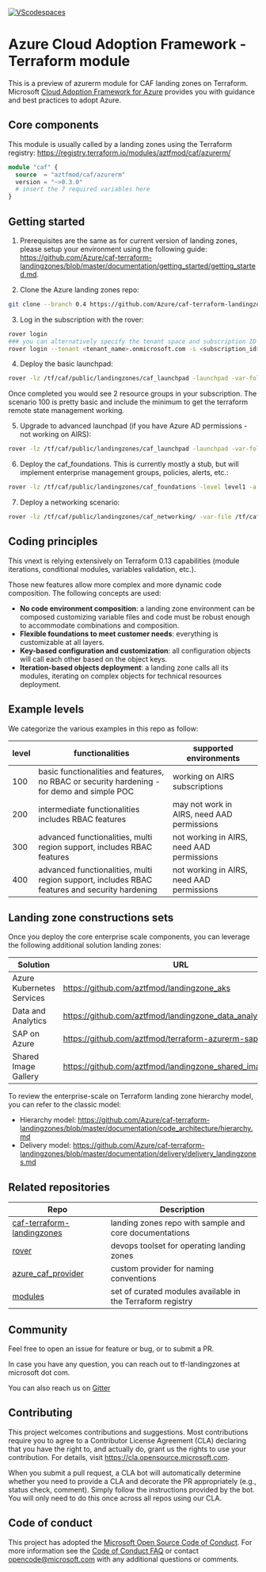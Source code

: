 [![VScodespaces](https://img.shields.io/endpoint?url=https%3A%2F%2Faka.ms%2Fvso-badge)](https://online.visualstudio.com/environments/new?name=terraform-azurerm-caf-landingzone-modules&repo=aztfmod/terraform-azurerm-caf-landingzone-modules)

# Azure Cloud Adoption Framework - Terraform module

This is a preview of azurerm module for CAF landing zones on Terraform.
Microsoft [Cloud Adoption Framework for Azure](https://aka.ms/caf) provides you with guidance and best practices to adopt Azure.

## Core components

This module is usually called by a landing zones using the Terraform registry: https://registry.terraform.io/modules/aztfmod/caf/azurerm/

```terraform
module "caf" {
  source  = "aztfmod/caf/azurerm"
  version = "~>0.3.0"
  # insert the 7 required variables here
}
```

## Getting started

1. Prerequisites are the same as for current version of landing zones, please setup your environment using the following guide: https://github.com/Azure/caf-terraform-landingzones/blob/master/documentation/getting_started/getting_started.md.

2. Clone the Azure landing zones repo:

```bash
git clone --branch 0.4 https://github.com/Azure/caf-terraform-landingzones.git /tf/caf/public

```

3. Log in the subscription with the rover:

```bash
rover login
### you can alternatively specify the tenant space and subscription ID on command line arguments:
rover login --tenant <tenant_name>.onmicrosoft.com -s <subscription_id>
```

4. Deploy the basic launchpad:

```bash
rover -lz /tf/caf/public/landingzones/caf_launchpad -launchpad -var-folder /tf/caf/public/landingzones/caf_launchpad/scenario/100 -a apply
```

Once completed you would see 2 resource groups in your subscription. The scenario 100 is pretty basic and include the minimum to get the terraform remote state management working.

5. Upgrade to advanced launchpad (if you have Azure AD permissions - not working on AIRS):

```bash
rover -lz /tf/caf/public/landingzones/caf_launchpad -launchpad -var-folder /tf/caf/public/landingzones/caf_launchpad/scenario/200 -a apply
```

6. Deploy the caf_foundations. This is currently mostly a stub, but will implement enterprise management groups, policies, alerts, etc.:

```bash
rover -lz /tf/caf/public/landingzones/caf_foundations -level level1 -a apply
```

7. Deploy a networking scenario:

```bash
rover -lz /tf/caf/public/landingzones/caf_networking/ -var-file /tf/caf/public/landingzones/caf_networking/scenario/100-single-region-hub/configuration.tfvars -level level2 -a apply
```

## Coding principles

This vnext is relying extensively on Terraform 0.13 capabilities (module iterations, conditional modules, variables validation, etc.).

Those new features allow more complex and more dynamic code composition. The following concepts are used:

* **No code environment composition**: a landing zone environment can be composed customizing variable files and code must be robust enough to accommodate combinations and composition.
* **Flexible foundations to meet customer needs**: everything is customizable at all layers.
* **Key-based configuration and customization**: all configuration objects will call each other based on the object keys.
* **Iteration-based objects deployment**: a landing zone calls all its modules, iterating on complex objects for technical resources deployment.



## Example levels

We categorize the various examples in this repo as follow:

| level | functionalities                                                                               | supported environments                     |
|-------|-----------------------------------------------------------------------------------------------|--------------------------------------------|
| 100   | basic functionalities and features, no RBAC or security hardening - for demo and simple POC   | working on AIRS subscriptions              |
| 200   | intermediate functionalities includes RBAC features                                           | may not work in AIRS, need AAD permissions |
| 300   | advanced functionalities, multi region support, includes RBAC features                        | not working in AIRS, need AAD permissions  |
| 400   | advanced functionalities, multi region support, includes RBAC features and security hardening | not working in AIRS, need AAD permissions  |


## Landing zone constructions sets

Once you deploy the core enterprise scale components, you can leverage the following additional solution landing zones:

| Solution                  | URL                                                         |
|---------------------------|-------------------------------------------------------------|
| Azure Kubernetes Services | https://github.com/aztfmod/landingzone_aks                  |
| Data and Analytics        | https://github.com/aztfmod/landingzone_data_analytics       |
| SAP on Azure              | https://github.com/aztfmod/terraform-azurerm-sap            |
| Shared Image Gallery      | https://github.com/aztfmod/landingzone_shared_image_gallery |

To review the enterprise-scale on Terraform landing zone hierarchy model, you can refer to the classic model:

* Hierarchy model: https://github.com/Azure/caf-terraform-landingzones/blob/master/documentation/code_architecture/hierarchy.md
* Delivery model: https://github.com/Azure/caf-terraform-landingzones/blob/master/documentation/delivery/delivery_landingzones.md

## Related repositories

| Repo                                                                                              | Description                                                |
|---------------------------------------------------------------------------------------------------|------------------------------------------------------------|
| [caf-terraform-landingzones](https://github.com/azure/caf-terraform-landingzones)                 | landing zones repo with sample and core documentations     |
| [rover](https://github.com/aztfmod/rover)                                                         | devops toolset for operating landing zones                 |
| [azure_caf_provider](https://github.com/aztfmod/terraform-provider-azurecaf)                      | custom provider for naming conventions                     |
| [modules](https://registry.terraform.io/modules/aztfmod)                                          | set of curated modules available in the Terraform registry |

## Community

Feel free to open an issue for feature or bug, or to submit a PR.

In case you have any question, you can reach out to tf-landingzones at microsoft dot com.

You can also reach us on [Gitter](https://gitter.im/aztfmod/community?utm_source=badge&utm_medium=badge&utm_campaign=pr-badge)

## Contributing

This project welcomes contributions and suggestions.  Most contributions require you to agree to a
Contributor License Agreement (CLA) declaring that you have the right to, and actually do, grant us
the rights to use your contribution. For details, visit https://cla.opensource.microsoft.com.

When you submit a pull request, a CLA bot will automatically determine whether you need to provide
a CLA and decorate the PR appropriately (e.g., status check, comment). Simply follow the instructions
provided by the bot. You will only need to do this once across all repos using our CLA.

## Code of conduct

This project has adopted the [Microsoft Open Source Code of Conduct](https://opensource.microsoft.com/codeofconduct/).
For more information see the [Code of Conduct FAQ](https://opensource.microsoft.com/codeofconduct/faq/) or
contact [opencode@microsoft.com](mailto:opencode@microsoft.com) with any additional questions or comments.
